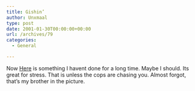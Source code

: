 ```yaml
---
title: Gishin’
author: Unxmaal
type: post
date: 2001-01-30T00:00:00+00:00
url: /archives/79
categories:
  - General

---
```

Now [Here][1] is something I havent done for a long time. Maybe I should. Its great for stress. That is unless the cops are chasing you. Almost forgot, that&#8217;s my brother in the picture.

 [1]: http://flogeeks.org/~djpowell/gish.jpg